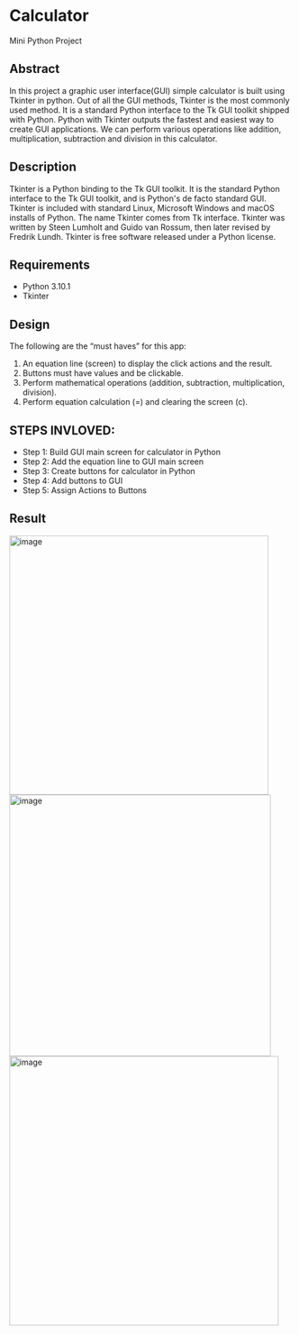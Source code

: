 # Calculator
Mini Python Project 

## Abstract
In this project a graphic user interface(GUI) simple calculator is built using Tkinter in python.
Out of all the GUI methods, Tkinter is the most commonly used method. It is a standard Python interface to the Tk GUI toolkit shipped with Python. Python with Tkinter outputs the fastest and easiest way to create GUI applications. We can perform various operations like addition, multiplication, subtraction and division in this calculator.

## Description
Tkinter is a Python binding to the Tk GUI toolkit. It is the standard Python interface to the Tk GUI toolkit, and is Python's de facto standard GUI. Tkinter is included with standard Linux, Microsoft Windows and macOS installs of Python.
The name Tkinter comes from Tk interface. Tkinter was written by Steen Lumholt and Guido van Rossum, then later revised by Fredrik Lundh.
Tkinter is free software released under a Python license.

## Requirements
- Python 3.10.1
- Tkinter

## Design
The following are the “must haves” for this app:
1. An equation line (screen) to display the click actions and the result.
2. Buttons must have values and be clickable.
3. Perform mathematical operations (addition, subtraction,
multiplication, division).
4. Perform equation calculation (=) and clearing the screen (c).

## STEPS INVLOVED:
 - Step 1: Build GUI main screen for calculator in Python 
 - Step 2: Add the equation line to GUI main screen
 - Step 3: Create buttons for calculator in Python
 - Step 4: Add buttons to GUI
 - Step 5: Assign Actions to Buttons

## Result
<img width="460" alt="image" src="https://user-images.githubusercontent.com/90406259/199250906-598dc8dc-312d-4ba8-b960-cb8db3290a61.png">
<img width="464" alt="image" src="https://user-images.githubusercontent.com/90406259/199251020-c0daa3f9-a3d4-43ef-9449-dfb23b3d6419.png">
<img width="478" alt="image" src="https://user-images.githubusercontent.com/90406259/199251076-6ff63f8a-5ff6-492f-8fc1-dbc920e90f92.png">
